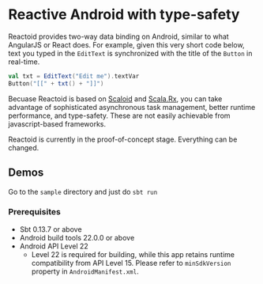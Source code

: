 <!---
/*
 *
 *
 *
 *
 * Reactive Android with type-safety.
 * http://reactoid.org
 *
 *
 *
 *
 *
 * Copyright 2015 Sung-Ho Lee and Reactoid team
 *
 * Sung-Ho Lee licenses this file to you under the Apache License,
 * version 2.0 (the "License"); you may not use this file except in compliance
 * with the License. You may obtain a copy of the License at:
 *
 *   http://www.apache.org/licenses/LICENSE-2.0
 *
 * Unless required by applicable law or agreed to in writing, software
 * distributed under the License is distributed on an "AS IS" BASIS, WITHOUT
 * WARRANTIES OR CONDITIONS OF ANY KIND, either express or implied. See the
 * License for the specific language governing permissions and limitations
 * under the License.
 */
-->

# Reactive Android with type-safety

Reactoid provides two-way data binding on Android, similar to what AngularJS or React does. For example, given this very short code below, text you typed in the `EditText` is synchronized with the title of the `Button` in real-time.

```scala
val txt = EditText("Edit me").textVar
Button("[[" + txt() + "]]")
```

Becuase Reactoid is based on [Scaloid](https://github.com/pocorall/scaloid) and [Scala.Rx](https://github.com/lihaoyi/scala.rx), you can take advantage of sophisticated asynchronous task management, better runtime performance, and type-safety. These are not easily achievable from javascript-based frameworks.

Reactoid is currently in the proof-of-concept stage. Everything can be changed.

## Demos

Go to the `sample` directory and just do `sbt run`

### Prerequisites

 * Sbt 0.13.7 or above
 * Android build tools 22.0.0 or above
 * Android API Level 22
   - Level 22 is required for building, while this app retains runtime compatibility from API Level 15. Please refer to `minSdkVersion` property in `AndroidManifest.xml`.
